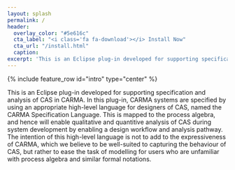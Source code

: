 ```yaml
---
layout: splash
permalink: /
header:
  overlay_color: "#5e616c"
  cta_label: "<i class='fa fa-download'></i> Install Now"
  cta_url: "/install.html"
  caption:
excerpt: 'This is an Eclipse plug-in developed for supporting specification and analysis of CAS in CARMA.<br /> <small><a href="https://github.com/quanticol/CARMA">Latest release</a></small><br /><br /> {::nomarkdown}<iframe style="display: inline-block;" src="https://ghbtns.com/github-btn.html?user=quanticol&repo=CARMA&type=star&count=true&size=large" frameborder="0" scrolling="0" width="160px" height="30px"></iframe>{:/nomarkdown}'
---
```


<!--
<!--intro:
  - excerpt: 'Get notified when I add new stuff &nbsp; [<i class="fa fa-twitter"></i> @mmistakes](https://twitter.com/mmistakes){: .btn .btn--twitter} [<i class="fa fa-paypal"></i> Tip Me](https://www.paypal.me/mmistakes){: .btn}'

  feature_row:
    - image_path: /assets/images/mm-customizable-feature.png
      alt: "customizable"
      title: "Super Customizable"
      excerpt: "Everything from the menus, sidebars, comments, and more can be configured or set with YAML Front Matter."
      url: "/docs/configuration/"
      btn_label: "Learn More"
    - image_path: /assets/images/mm-responsive-feature.png
      alt: "fully responsive"
      title: "Responsive Layouts"
      excerpt: "Built on HTML5 + CSS3. All layouts are fully responsive with helpers to augment your content."
      url: "/docs/layouts/"
      btn_label: "Learn More"
    - image_path: /assets/images/mm-free-feature.png
      alt: "100% free"
      title: "100% Free"
      excerpt: "Free to use however you want under the MIT License. Clone it, fork it, customize it, whatever!"
      url: "/docs/license/"
      btn_label: "Learn More"
  github:
    - excerpt: '{::nomarkdown}<iframe style="display: inline-block;" src="https://ghbtns.com/github-btn.html?user=mmistakes&repo=minimal-mistakes&type=star&count=true&size=large" frameborder="0" scrolling="0" width="160px" height="30px"></iframe> <iframe style="display: inline-block;" src="https://ghbtns.com/github-btn.html?user=mmistakes&repo=minimal-mistakes&type=fork&count=true&size=large" frameborder="0" scrolling="0" width="158px" height="30px"></iframe>{:/nomarkdown}'

    {% include feature_row %}

-->

{% include feature_row id="intro" type="center" %}


<div>
This is an Eclipse plug-in developed for supporting specification and analysis of CAS in CARMA. In this plug-in, CARMA systems are specified by using an appropriate high-level language for designers of CAS, named the CARMA Specification Language. This is mapped to the process algebra, and hence will enable qualitative and quantitive analysis of CAS during system development by enabling a design workflow and analysis pathway. The intention of this high-level language is not to add to the expressiveness of CARMA, which we believe to be well-suited to capturing the behaviour of CAS, but rather to ease the task of modelling for users who are unfamiliar with process algebra and similar formal notations.
</div>
